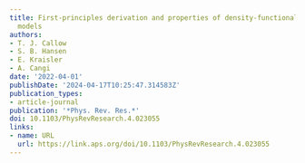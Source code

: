 ```yaml
---
title: First-principles derivation and properties of density-functional average-atom
  models
authors:
- T. J. Callow
- S. B. Hansen
- E. Kraisler
- A. Cangi
date: '2022-04-01'
publishDate: '2024-04-17T10:25:47.314583Z'
publication_types:
- article-journal
publication: '*Phys. Rev. Res.*'
doi: 10.1103/PhysRevResearch.4.023055
links:
- name: URL
  url: https://link.aps.org/doi/10.1103/PhysRevResearch.4.023055
---
```

